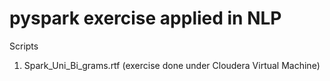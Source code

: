 # pyspark exercise applied in NLP

Scripts
1. Spark_Uni_Bi_grams.rtf (exercise done under Cloudera Virtual Machine)

